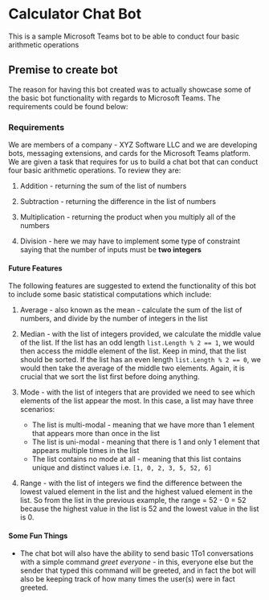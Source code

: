 # Calculator Chat Bot

This is a sample Microsoft Teams bot to be able to conduct four basic arithmetic operations

## Premise to create bot

The reason for having this bot created was to actually showcase some of the basic bot functionality with regards to Microsoft Teams. The requirements could be found below:

### Requirements

We are members of a company - XYZ Software LLC and we are developing bots, messaging extensions, and cards for the Microsoft Teams platform. We are given a task that requires for us to build a chat bot that can conduct four basic arithmetic operations. To review they are:

1. Addition - returning the sum of the list of numbers

2. Subtraction - returning the difference in the list of numbers

3. Multiplication - returning the product when you multiply all of the numbers

4. Division - here we may have to implement some type of constraint saying that the number of inputs must be **two integers**

#### Future Features

The following features are suggested to extend the functionality of this bot to include some basic statistical computations which include:

1. Average - also known as the mean - calculate the sum of the list of numbers, and divide by the number of integers in the list

2. Median - with the list of integers provided, we calculate the middle value of the list. If the list has an odd length `list.Length % 2 == 1`, we would then access the middle element of the list. Keep in mind, that the list should be sorted. If the list has an even length `list.Length % 2 == 0`, we would then take the average of the middle two elements. Again, it is crucial that we sort the list first before doing anything.

3. Mode - with the list of integers that are provided we need to see which elements of the list appear the most. In this case, a list may have three scenarios:
   - The list is multi-modal - meaning that we have more than 1 element that appears more than once in the list
   - The list is uni-modal - meaning that there is 1 and only 1 element that appears multiple times in the list
   - The list contains no mode at all - meaning that this list contains unique and distinct values i.e. `[1, 0, 2, 3, 5, 52, 6]`

4. Range - with the list of integers we find the difference between the lowest valued element in the list and the highest valued element in the list. So from the list in the previous example, the range = 52 - 0 = 52 because the highest value in the list is 52 and the lowest value in the list is 0.

#### Some Fun Things

- The chat bot will also have the ability to send basic 1To1 conversations with a simple command *greet everyone* - in this, everyone else but the sender that typed this command will be greeted, and in fact the bot will also be keeping track of how many times the user(s) were in fact greeted.